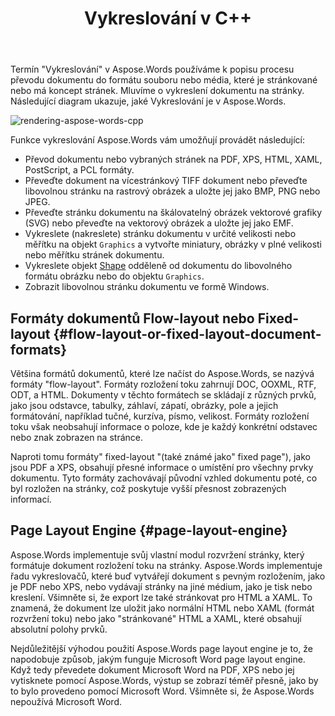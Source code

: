 ﻿---
title: Vykreslování v C++
second_title: Aspose.Words pro C++
articleTitle: Vykreslování
linktitle: Vykreslování
description: "Pomocí funkce Aspose.Words pro C++ rendering naformátujte dokument rozložení toku na stránky a převeďte takový dokument nebo vybrané stránky na jiné dokumenty (PDF, HTML, XPS, atd.) nebo obrázky (TIFF, PNG, SVG, atd.) formáty pro prohlížení, další konverze nebo tisk."
type: docs
weight: 20
url: /cs/cpp/rendering/
timestamp: 2024-01-30-16-22-34
---

Termín "Vykreslování" v Aspose.Words používáme k popisu procesu převodu dokumentu do formátu souboru nebo média, které je stránkované nebo má koncept stránek. Mluvíme o vykreslení dokumentu na stránky. Následující diagram ukazuje, jaké Vykreslování je v Aspose.Words.

![rendering-aspose-words-cpp](rendering-1.png)

Funkce vykreslování Aspose.Words vám umožňují provádět následující:

- Převod dokumentu nebo vybraných stránek na PDF, XPS, HTML, XAML, PostScript, a PCL formáty.
- Převeďte dokument na vícestránkový TIFF dokument nebo převeďte libovolnou stránku na rastrový obrázek a uložte jej jako BMP, PNG nebo JPEG.
- Převeďte stránku dokumentu na škálovatelný obrázek vektorové grafiky (SVG) nebo převeďte na vektorový obrázek a uložte jej jako EMF.
- Vykreslete (nakreslete) stránku dokumentu v určité velikosti nebo měřítku na objekt `Graphics` a vytvořte miniatury, obrázky v plné velikosti nebo měřítku stránek dokumentu.
- Vykreslete objekt [Shape](https://reference.aspose.com/words/cpp/aspose.words.drawing/shape/) odděleně od dokumentu do libovolného formátu obrázku nebo do objektu `Graphics`.
- Zobrazit libovolnou stránku dokumentu ve formě Windows.

## Formáty dokumentů Flow-layout nebo Fixed-layout {#flow-layout-or-fixed-layout-document-formats}

Většina formátů dokumentů, které lze načíst do Aspose.Words, se nazývá formáty "flow-layout". Formáty rozložení toku zahrnují DOC, OOXML, RTF, ODT, a HTML. Dokumenty v těchto formátech se skládají z různých prvků, jako jsou odstavce, tabulky, záhlaví, zápatí, obrázky, pole a jejich formátování, například tučné, kurzíva, písmo, velikost. Formáty rozložení toku však neobsahují informace o poloze, kde je každý konkrétní odstavec nebo znak zobrazen na stránce.

Naproti tomu formáty" fixed-layout "(také známé jako" fixed page"), jako jsou PDF a XPS, obsahují přesné informace o umístění pro všechny prvky dokumentu. Tyto formáty zachovávají původní vzhled dokumentu poté, co byl rozložen na stránky, což poskytuje vyšší přesnost zobrazených informací.

## Page Layout Engine {#page-layout-engine}

Aspose.Words implementuje svůj vlastní modul rozvržení stránky, který formátuje dokument rozložení toku na stránky. Aspose.Words implementuje řadu vykreslovačů, které buď vytvářejí dokument s pevným rozložením, jako je PDF nebo XPS, nebo vydávají stránky na jiné médium, jako je tisk nebo kreslení. Všimněte si, že export lze také stránkovat pro HTML a XAML. To znamená, že dokument lze uložit jako normální HTML nebo XAML (formát rozvržení toku) nebo jako "stránkované" HTML a XAML, které obsahují absolutní polohy prvků.

Nejdůležitější výhodou použití Aspose.Words page layout engine je to, že napodobuje způsob, jakým funguje Microsoft Word page layout engine. Když tedy převedete dokument Microsoft Word na PDF, XPS nebo jej vytisknete pomocí Aspose.Words, výstup se zobrazí téměř přesně, jako by to bylo provedeno pomocí Microsoft Word. Všimněte si, že Aspose.Words nepoužívá Microsoft Word.
